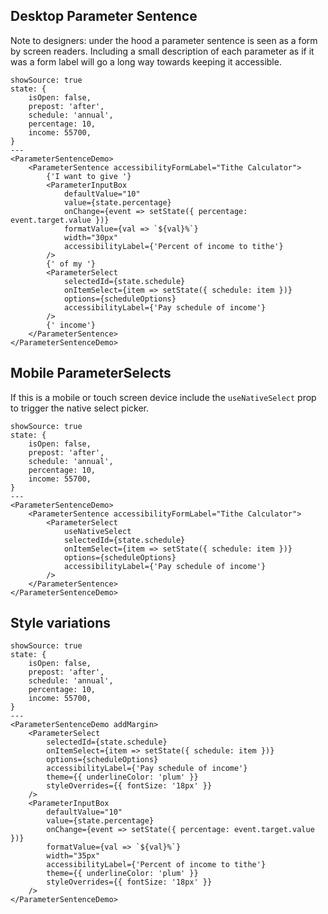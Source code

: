 ## Desktop Parameter Sentence

Note to designers: under the hood a parameter sentence is seen as a form by screen readers. Including a small description of each parameter as if it was a form label will go a long way towards keeping it accessible.

```react
showSource: true
state: {
	isOpen: false,
	prepost: 'after',
	schedule: 'annual',
	percentage: 10,
	income: 55700,
}
---
<ParameterSentenceDemo>
	<ParameterSentence accessibilityFormLabel="Tithe Calculator">
		{'I want to give '}
		<ParameterInputBox
			defaultValue="10"
			value={state.percentage}
			onChange={event => setState({ percentage: event.target.value })}
			formatValue={val => `${val}%`}
			width="30px"
			accessibilityLabel={'Percent of income to tithe'}
		/>
		{' of my '}
		<ParameterSelect
			selectedId={state.schedule}
			onItemSelect={item => setState({ schedule: item })}
			options={scheduleOptions}
			accessibilityLabel={'Pay schedule of income'}
		/>
		{' income'}
	</ParameterSentence>
</ParameterSentenceDemo>
```

## Mobile ParameterSelects

If this is a mobile or touch screen device include the `useNativeSelect` prop to trigger the native select picker.

```react
showSource: true
state: {
	isOpen: false,
	prepost: 'after',
	schedule: 'annual',
	percentage: 10,
	income: 55700,
}
---
<ParameterSentenceDemo>
	<ParameterSentence accessibilityFormLabel="Tithe Calculator">
		<ParameterSelect
			useNativeSelect
			selectedId={state.schedule}
			onItemSelect={item => setState({ schedule: item })}
			options={scheduleOptions}
			accessibilityLabel={'Pay schedule of income'}
		/>
	</ParameterSentence>
</ParameterSentenceDemo>
```

## Style variations

```react
showSource: true
state: {
	isOpen: false,
	prepost: 'after',
	schedule: 'annual',
	percentage: 10,
	income: 55700,
}
---
<ParameterSentenceDemo addMargin>
	<ParameterSelect
		selectedId={state.schedule}
		onItemSelect={item => setState({ schedule: item })}
		options={scheduleOptions}
		accessibilityLabel={'Pay schedule of income'}
		theme={{ underlineColor: 'plum' }}
		styleOverrides={{ fontSize: '18px' }}
	/>
	<ParameterInputBox
		defaultValue="10"
		value={state.percentage}
		onChange={event => setState({ percentage: event.target.value })}
		formatValue={val => `${val}%`}
		width="35px"
		accessibilityLabel={'Percent of income to tithe'}
		theme={{ underlineColor: 'plum' }}
		styleOverrides={{ fontSize: '18px' }}
	/>
</ParameterSentenceDemo>
```
